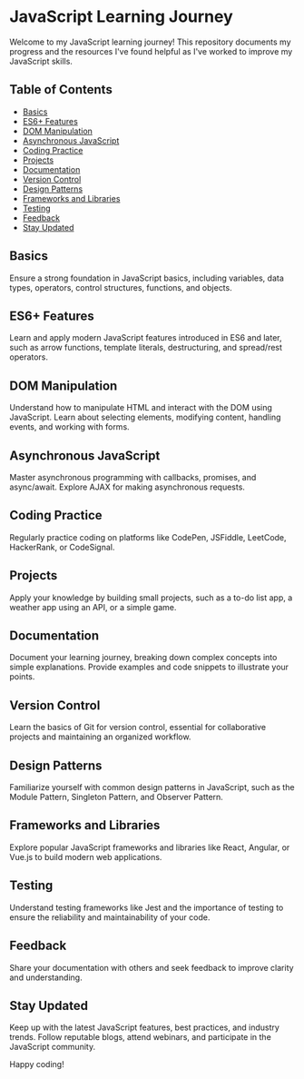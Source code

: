 # JavaScript Learning Journey

Welcome to my JavaScript learning journey! This repository documents my progress and the resources I've found helpful as I've worked to improve my JavaScript skills.

## Table of Contents

- [Basics](#basics)
- [ES6+ Features](#es6-features)
- [DOM Manipulation](#dom-manipulation)
- [Asynchronous JavaScript](#asynchronous-javascript)
- [Coding Practice](#coding-practice)
- [Projects](#projects)
- [Documentation](#documentation)
- [Version Control](#version-control)
- [Design Patterns](#design-patterns)
- [Frameworks and Libraries](#frameworks-and-libraries)
- [Testing](#testing)
- [Feedback](#feedback)
- [Stay Updated](#stay-updated)

## Basics

Ensure a strong foundation in JavaScript basics, including variables, data types, operators, control structures, functions, and objects.

## ES6+ Features

Learn and apply modern JavaScript features introduced in ES6 and later, such as arrow functions, template literals, destructuring, and spread/rest operators.

## DOM Manipulation

Understand how to manipulate HTML and interact with the DOM using JavaScript. Learn about selecting elements, modifying content, handling events, and working with forms.

## Asynchronous JavaScript

Master asynchronous programming with callbacks, promises, and async/await. Explore AJAX for making asynchronous requests.

## Coding Practice

Regularly practice coding on platforms like CodePen, JSFiddle, LeetCode, HackerRank, or CodeSignal.

## Projects

Apply your knowledge by building small projects, such as a to-do list app, a weather app using an API, or a simple game.

## Documentation

Document your learning journey, breaking down complex concepts into simple explanations. Provide examples and code snippets to illustrate your points.

## Version Control

Learn the basics of Git for version control, essential for collaborative projects and maintaining an organized workflow.

## Design Patterns

Familiarize yourself with common design patterns in JavaScript, such as the Module Pattern, Singleton Pattern, and Observer Pattern.

## Frameworks and Libraries

Explore popular JavaScript frameworks and libraries like React, Angular, or Vue.js to build modern web applications.

## Testing

Understand testing frameworks like Jest and the importance of testing to ensure the reliability and maintainability of your code.

## Feedback

Share your documentation with others and seek feedback to improve clarity and understanding.

## Stay Updated

Keep up with the latest JavaScript features, best practices, and industry trends. Follow reputable blogs, attend webinars, and participate in the JavaScript community.

Happy coding!

